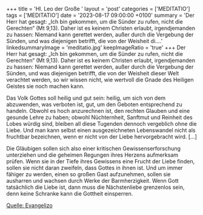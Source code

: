 +++
title = 'Hl. Leo der Große  '
layout = 'post'
categories = ['MEDITATIO']
tags = ['MEDITATIO']
date = '2023-08-17 09:00:00 +0100'
summary = 'Der Herr hat gesagt: „Ich bin gekommen, um die Sünder zu rufen, nicht die Gerechten“ (Mt 9,13). Daher ist es keinem Christen erlaubt, irgendjemanden zu hassen: Niemand kann gerettet werden, außer durch die Vergebung der Sünden, und was diejenigen betrifft, die von der Weisheit di....'
linkedsummaryImage = 'meditatio.jpg'
keepImageRatio = 'true'
+++
Der Herr hat gesagt: „Ich bin gekommen, um die Sünder zu rufen, nicht die Gerechten“ (Mt 9,13). Daher ist es keinem Christen erlaubt, irgendjemanden zu hassen: Niemand kann gerettet werden, außer durch die Vergebung der Sünden, und was diejenigen betrifft, die von der Weisheit dieser Welt verachtet werden, so wir wissen nicht, wie wertvoll die Gnade des Heiligen Geistes sie noch machen kann.<!--more--> 

Das Volk Gottes soll heilig und gut sein: heilig, um sich von dem abzuwenden, was verboten ist, gut, um den Geboten entsprechend zu handeln. Obwohl es hoch anzurechnen ist, den rechten Glauben und eine gesunde Lehre zu haben; obwohl Nüchternheit, Sanftmut und Reinheit des Lobes würdig sind, bleiben all diese Tugenden dennoch vergeblich ohne die Liebe. Und man kann selbst einen ausgezeichneten Lebenswandel nicht als fruchtbar bezeichnen, wenn er nicht von der Liebe hervorgebracht wird. […]

Die Gläubigen sollen sich also einer kritischen Gewissenserforschung unterziehen und die geheimen Regungen ihres Herzens aufmerksam prüfen. Wenn sie in der Tiefe ihres Gewissens eine Frucht der Liebe finden, sollen sie nicht daran zweifeln, dass Gottes in ihnen ist. Und um immer fähiger zu werden, einen so großen Gast aufzunehmen, sollen sie ausharren und wachsen durch Werke der Barmherzigkeit. Wenn Gott tatsächlich die Liebe ist, dann muss die Nächstenliebe grenzenlos sein, denn keine Schranke kann die Gottheit einsperren. 




[Quelle: Evangelizo](https://evangeliumtagfuertag.org/DE/gospel)
